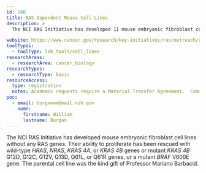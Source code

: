 ```yaml
---
id: 248
title: RAS-Dependent Mouse Cell Lines
description: >
  The NCI RAS Initiative has developed 11 mouse embryonic fibroblast cell lines that are completely dependent on single ectopic wild-type or mutant RAS genes or a mutant *BRAF* gene.

website: https://www.cancer.gov/research/key-initiatives/ras/outreach/reference-reagents/cell-lines
toolTypes:
  - toolType: lab_tools/cell_lines
researchAreas:
  - researchArea: cancer_biology
researchTypes:
  - researchType: basic
resourceAccess:
  type: registration
  notes: Academic requests require a Material Transfer Agreement.  Commercial requests require a license.
poc:
  - email: burganwe@mail.nih.gov
    name:
      firstname: William
      lastname: Burgan
---
```

The NCI RAS Initiative has developed mouse embryonic fibroblast cell lines without any RAS genes. Their ability to proliferate has been rescued with wild-type *HRAS*, *NRAS*, *KRAS 4A*, or *KRAS 4B* genes or mutant *KRAS 4B* G12D, G12C, G12V, G13D, Q61L, or Q61R genes, or a mutant *BRAF* V600E gene. The parental cell line was the kind gift of Professor Mariano Barbacid.
